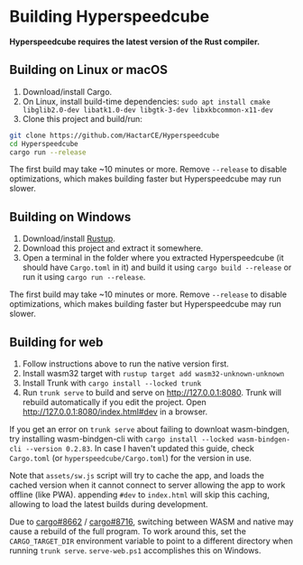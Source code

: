 # Building Hyperspeedcube

**Hyperspeedcube requires the latest version of the Rust compiler.**

## Building on Linux or macOS

1. Download/install Cargo.
2. On Linux, install build-time dependencies: `sudo apt install cmake libglib2.0-dev libatk1.0-dev libgtk-3-dev libxkbcommon-x11-dev`
3. Clone this project and build/run:

```sh
git clone https://github.com/HactarCE/Hyperspeedcube
cd Hyperspeedcube
cargo run --release
```

The first build may take ~10 minutes or more. Remove `--release` to disable optimizations, which makes building faster but Hyperspeedcube may run slower.

## Building on Windows

1. Download/install [Rustup](https://www.rust-lang.org/tools/install).
2. Download this project and extract it somewhere.
3. Open a terminal in the folder where you extracted Hyperspeedcube (it should have `Cargo.toml` in it) and build it using `cargo build --release` or run it using `cargo run --release`.

The first build may take ~10 minutes or more. Remove `--release` to disable optimizations, which makes building faster but Hyperspeedcube may run slower.

## Building for web

1. Follow instructions above to run the native version first.
2. Install wasm32 target with `rustup target add wasm32-unknown-unknown`
3. Install Trunk with `cargo install --locked trunk`
4. Run `trunk serve` to build and serve on <http://127.0.0.1:8080>. Trunk will rebuild automatically if you edit the project. Open <http://127.0.0.1:8080/index.html#dev> in a browser.

If you get an error on `trunk serve` about failing to downloat wasm-bindgen, try installing wasm-bindgen-cli with `cargo install --locked wasm-bindgen-cli --version 0.2.83`. In case I haven't updated this guide, check `Cargo.toml` (or `hyperspeedcube/Cargo.toml`) for the version in use.

Note that `assets/sw.js` script will try to cache the app, and loads the cached version when it cannot connect to server allowing the app to work offline (like PWA). appending `#dev` to `index.html` will skip this caching, allowing to load the latest builds during development.

Due to [cargo#8662](https://github.com/rust-lang/cargo/issues/8662) / [cargo#8716](https://github.com/rust-lang/cargo/issues/8716), switching between WASM and native may cause a rebuild of the full program. To work around this, set the `CARGO_TARGET_DIR` environment variable to point to a different directory when running `trunk serve`. `serve-web.ps1` accomplishes this on Windows.
